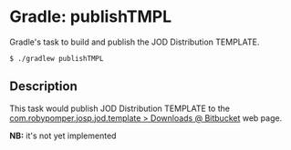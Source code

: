 # Gradle: publishTMPL

Gradle's task to build and publish the JOD Distribution TEMPLATE.

```shell
$ ./gradlew publishTMPL
```

## Description

This task would publish JOD Distribution TEMPLATE to the [com.robypomper.josp.jod.template > Downloads @ Bitbucket](https://bitbucket.org/johnosproject_shared/com.robypomper.josp.jod.template/downloads/) web page.

**NB:** it's not yet implemented
